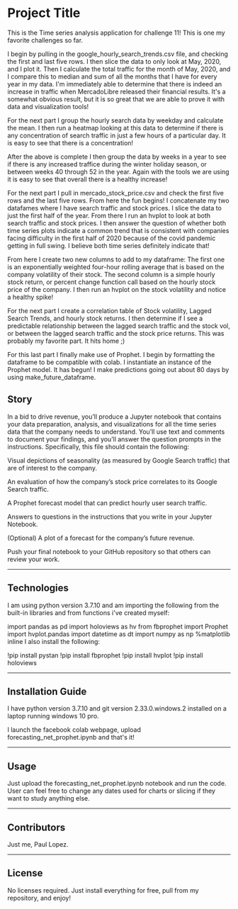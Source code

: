 # Project Title

This is the Time series analysis application for challenge 11! This is one my favorite challenges so far.

I begin by pulling in the google_hourly_search_trends.csv file, and checking the first and last five rows.
I then slice the data to only look at May, 2020, and I plot it.  Then I calculate the total traffic for the month of May, 2020, and I 
compare this to median and sum of all the months that I have for every year in my data. I'm immediately able to determine
that there is indeed an increase in traffic when MercadoLibre released their financial results. It's a somewhat obvious result, but it is so great that we are able to prove it with data and visualization tools!

For the next part I group the hourly search data by weekday and calculate the mean.  I then run a heatmap looking at this data
to determine if there is any concentration of search traffic in just a few hours of a particular day. It is easy to see that there is
a concentration!

After the above is complete I then group the data by weeks in a year to see if there is any increased traffice during the winter holiday season, or between weeks 40 through 52 in the year. Again with the tools we are using it is easy to see that overall there 
is a healthy increase!

For the next part I pull in mercado_stock_price.csv and check the first five rows and the last five rows.  From here
the fun begins! I concatenate my two datafames where I have search traffic and stock prices.  I slice the data to just
the first half of the year.  From there I run an hvplot to look at both search traffic and stock prices.  I then answer the question
of whether both time series plots indicate a common trend that is consistent with companies facing difficulty in the first half
of 2020 because of the covid pandemic getting in full swing.  I believe both time series definitely indicate that!

From here I create two new columns to add to my dataframe: The first one is an exponentially weighted four-hour rolling
average that is based on the company volatility of their stock.  The second column is a simple hourly stock return, or percent
change function call based on the hourly stock price of the company.  I then run an hvplot on the stock volatility and notice
a healthy spike!

For the next part I create a correlation table of Stock volatility, Lagged Search Trends, and hourly stock returns. I 
then determine if I see a predictable relationship between the lagged search traffic and the stock vol, or between
the lagged search traffic and the stock price returns. This was probably my favorite part. It hits home ;)

For this last part I finally make use of Prophet.  I begin by formatting the dataframe to be compatible with colab.
I instantiate an instance of the Prophet model. It has begun!  I make predictions going out about 80 days by using
make_future_dataframe.  


## Story

In a bid to drive revenue, you’ll produce a Jupyter notebook that contains your data preparation, analysis, and visualizations for all the time series data that the company needs to understand. You’ll use text and comments to document your findings, and you’ll answer the question prompts in the instructions. Specifically, this file should contain the following:

Visual depictions of seasonality (as measured by Google Search traffic) that are of interest to the company.

An evaluation of how the company’s stock price correlates to its Google Search traffic.

A Prophet forecast model that can predict hourly user search traffic.

Answers to questions in the instructions that you write in your Jupyter Notebook.

(Optional) A plot of a forecast for the company’s future revenue.

Push your final notebook to your GitHub repository so that others can review your work.

---

## Technologies

I am using python version 3.7.10 and am importing the following from the built-in libraries and from functions i've created myself:

import pandas as pd
import holoviews as hv
from fbprophet import Prophet
import hvplot.pandas
import datetime as dt
import numpy as np
%matplotlib inline
I also install the following:

!pip install pystan
  !pip install fbprophet
  !pip install hvplot
  !pip install holoviews

---

## Installation Guide

I have python version 3.7.10 and git version 2.33.0.windows.2 installed on a laptop running windows 10 pro.

I launch the facebook colab webpage, upload forecasting_net_prophet.ipynb and that's it!


---

## Usage

Just upload the forecasting_net_prophet.ipynb notebook and run the code. User can feel free to change any dates used for charts or slicing if they want to study anything else.


---

## Contributors
Just me, Paul Lopez.


---

## License
No licenses required. Just install everything for free, pull from my repository, and enjoy!
